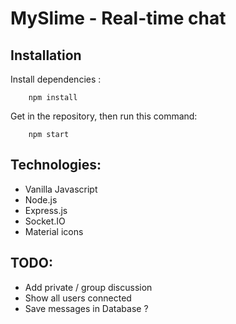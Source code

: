 # MySlime - Real-time chat

## Installation
Install dependencies :
````
    npm install
````

Get in the repository, then run this command:
````
    npm start
````

## Technologies:

- Vanilla Javascript
- Node.js
- Express.js
- Socket.IO
- Material icons

## TODO:
- Add private / group discussion
- Show all users connected
- Save messages in Database ?
